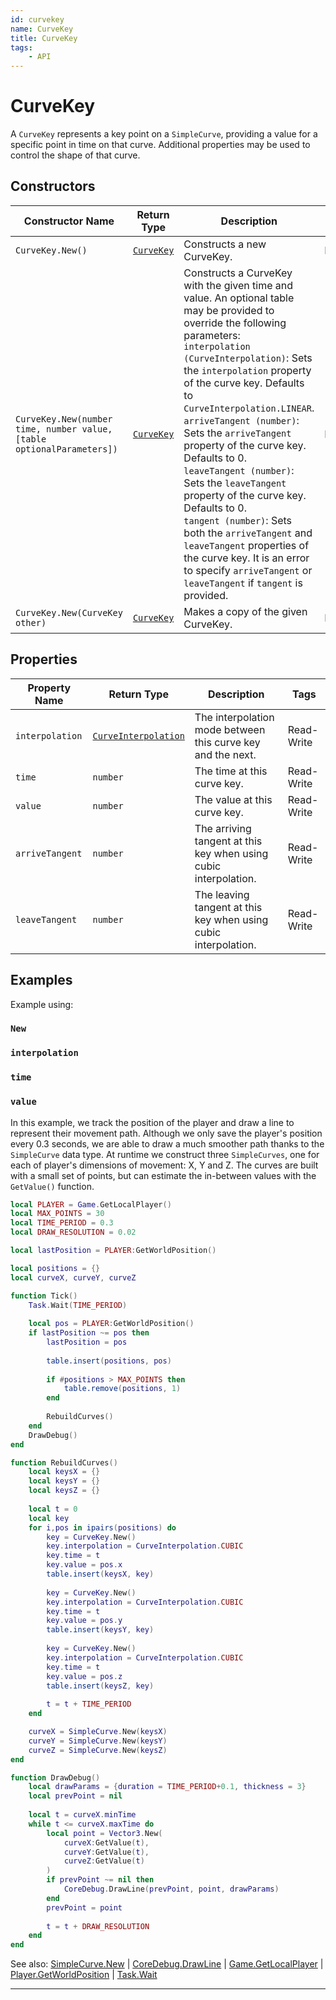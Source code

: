 ```yaml
---
id: curvekey
name: CurveKey
title: CurveKey
tags:
    - API
---
```


# CurveKey

A `CurveKey` represents a key point on a `SimpleCurve`, providing a value for a specific point in time on that curve. Additional properties may be used to control the shape of that curve.

## Constructors

| Constructor Name | Return Type | Description | Tags |
| ----------- | ----------- | ----------- | ---- |
| `CurveKey.New()` | [`CurveKey`](curvekey.md) | Constructs a new CurveKey. | None |
| `CurveKey.New(number time, number value, [table optionalParameters])` | [`CurveKey`](curvekey.md) | Constructs a CurveKey with the given time and value. An optional table may be provided to override the following parameters:<br>`interpolation (CurveInterpolation)`: Sets the `interpolation` property of the curve key. Defaults to `CurveInterpolation.LINEAR`.<br>`arriveTangent (number)`: Sets the `arriveTangent` property of the curve key. Defaults to 0.<br>`leaveTangent (number)`: Sets the `leaveTangent` property of the curve key. Defaults to 0.<br>`tangent (number)`: Sets both the `arriveTangent` and `leaveTangent` properties of the curve key. It is an error to specify `arriveTangent` or `leaveTangent` if `tangent` is provided. | None |
| `CurveKey.New(CurveKey other)` | [`CurveKey`](curvekey.md) | Makes a copy of the given CurveKey. | None |

## Properties

| Property Name | Return Type | Description | Tags |
| -------- | ----------- | ----------- | ---- |
| `interpolation` | [`CurveInterpolation`](enums.md#curveinterpolation) | The interpolation mode between this curve key and the next. | Read-Write |
| `time` | `number` | The time at this curve key. | Read-Write |
| `value` | `number` | The value at this curve key. | Read-Write |
| `arriveTangent` | `number` | The arriving tangent at this key when using cubic interpolation. | Read-Write |
| `leaveTangent` | `number` | The leaving tangent at this key when using cubic interpolation. | Read-Write |

## Examples

Example using:

### `New`

### `interpolation`

### `time`

### `value`

In this example, we track the position of the player and draw a line to represent their movement path. Although we only save the player's position every 0.3 seconds, we are able to draw a much smoother path thanks to the `SimpleCurve` data type. At runtime we construct three `SimpleCurves`, one for each of player's dimensions of movement: X, Y and Z. The curves are built with a small set of points, but can estimate the in-between values with the `GetValue()` function.

```lua
local PLAYER = Game.GetLocalPlayer()
local MAX_POINTS = 30
local TIME_PERIOD = 0.3
local DRAW_RESOLUTION = 0.02

local lastPosition = PLAYER:GetWorldPosition()

local positions = {}
local curveX, curveY, curveZ

function Tick()
    Task.Wait(TIME_PERIOD)
    
    local pos = PLAYER:GetWorldPosition()
    if lastPosition ~= pos then 
        lastPosition = pos
        
        table.insert(positions, pos)
        
        if #positions > MAX_POINTS then
            table.remove(positions, 1)
        end
        
        RebuildCurves()
    end
    DrawDebug()
end

function RebuildCurves()
    local keysX = {}
    local keysY = {}
    local keysZ = {}
    
    local t = 0
    local key
    for i,pos in ipairs(positions) do
        key = CurveKey.New()
        key.interpolation = CurveInterpolation.CUBIC
        key.time = t
        key.value = pos.x
        table.insert(keysX, key)
        
        key = CurveKey.New()
        key.interpolation = CurveInterpolation.CUBIC
        key.time = t
        key.value = pos.y
        table.insert(keysY, key)
        
        key = CurveKey.New()
        key.interpolation = CurveInterpolation.CUBIC
        key.time = t
        key.value = pos.z
        table.insert(keysZ, key)
        
        t = t + TIME_PERIOD
    end

    curveX = SimpleCurve.New(keysX)
    curveY = SimpleCurve.New(keysY)
    curveZ = SimpleCurve.New(keysZ)
end

function DrawDebug()
    local drawParams = {duration = TIME_PERIOD+0.1, thickness = 3}
    local prevPoint = nil
    
    local t = curveX.minTime
    while t <= curveX.maxTime do
        local point = Vector3.New(
            curveX:GetValue(t),
            curveY:GetValue(t),
            curveZ:GetValue(t)
        )
        if prevPoint ~= nil then
            CoreDebug.DrawLine(prevPoint, point, drawParams)
        end
        prevPoint = point
        
        t = t + DRAW_RESOLUTION
    end
end
```

See also: [SimpleCurve.New](simplecurve.md) | [CoreDebug.DrawLine](coredebug.md) | [Game.GetLocalPlayer](game.md) | [Player.GetWorldPosition](player.md) | [Task.Wait](task.md)

---
